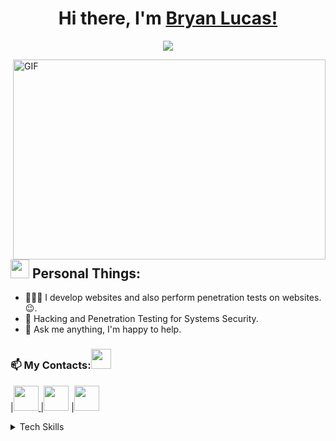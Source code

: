 ### <h1 align="center"> Hi there, I'm [Bryan Lucas!](https://bljexe.github.io/website)</h1>
<p align="center">
  <a href="https://bljexe.github.io/website"><img src="https://readme-typing-svg.herokuapp.com?lines=Full+Stack+Developer;PHP%20|%20C_Sharp%20|%20Typescript%20|%20NestJS%20|%20ReactJS%20;&center=true&width=550&height=50"></a>
</p>
<img align="right" alt="GIF" src="https://github.com/abhisheknaiidu/abhisheknaiidu/blob/master/code.gif?raw=true" width="500" height="320" />
  
## <picture><img src = "https://github.com/7oSkaaa/7oSkaaa/blob/main/Images/about_me.gif?raw=true" width = 30px></picture> Personal Things:
- 👨🏽‍💻 I develop websites and also perform penetration tests on websites. :wink:.
- 🌱 Hacking and Penetration Testing for Systems Security.
- 💬 Ask me anything, I'm happy to help.
 ### 📫 My Contacts:<img src="Assets/handshake.gif" height="32px">
 
</a>|<a href="https://www.linkedin.com/in/bljexe/"><img src="https://cdn1.iconfinder.com/data/icons/logotypes/32/square-linkedin-256.png" width="40"> </a>|<a href="https://instagram.com/blj.exe"><img src="https://cdn2.iconfinder.com/data/icons/social-media-2285/512/1_Instagram_colored_svg_1-256.png" width="40"></a>
</a>|<a href="https://wa.me/5541984835936?text=Ol%C3%A1%2C+quero+conhecer+seus+trabalhos%21"><img src="https://cdn3.iconfinder.com/data/icons/2018-social-media-logotypes/1000/2018_social_media_popular_app_logo-whatsapp-256.png" width="40"></a>
<details>
<summary>Tech Skills</summary>

> Tools, languages ​​and other things I like to work with.
<p>
  <img alt="Javascript" src="https://img.shields.io/badge/-Javascript-ffd500?style=for-the-badge&logo=javascript&logoColor=white" />
  <img alt="Typescript" src="https://img.shields.io/badge/-Typescript-0000FF?style=for-the-badge&logo=typescript&logoColor=white" />
  <img alt="ReactJS" src="https://img.shields.io/badge/React-20232A?style=for-the-badge&logo=react&logoColor=61DAFB" />
  <img alt="Styled Components" src="https://img.shields.io/badge/styled--components-DB7093?style=for-the-badge&logo=styled-components&logoColor=white" />
  <img alt="ChakraUI" src="https://img.shields.io/badge/Chakraui-00CED1?style=for-the-badge&logo=chakraui&logoColor=white" />
  <img alt="NodeJS" src="https://img.shields.io/badge/-Nodejs-32CD32?style=for-the-badge&logo=typescript&logoColor=white" />
  <img alt="NestJS" src="https://img.shields.io/badge/Nestjs-FF0000?style=for-the-badge&logo=nestjs&logoColor=white" />
  <img alt="C#" src="https://img.shields.io/badge/C_Sharp-9119b3?style=for-the-badge&logo=csharp&logoColor=white" />
  <img alt="Java" src="https://img.shields.io/badge/Java-00000F?style=for-the-badge&logo=openjdk&logoColor=red" />
  <img alt="PHP" src="https://img.shields.io/badge/PHP-777BB4?style=for-the-badge&logo=php&logoColor=white" />
  <img alt="Git" src="https://img.shields.io/badge/git-00000F?style=for-the-badge&logo=git&logoColor=red" />
  <img alt="Svn Subversion" src="https://img.shields.io/badge/svn-00000F?style=for-the-badge&logo=subversion&logoColor=green" />
  <img alt="MySQL" src="https://img.shields.io/badge/MySQL-00000F?style=for-the-badge&logo=mysql&logoColor=white" />
  <img alt="Docker" src="https://img.shields.io/badge/Docker-00000F?style=for-the-badge&logo=docker&logoColor=blue" />
</p>
</details>

